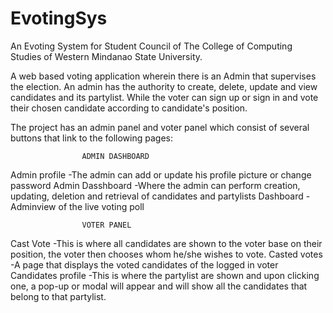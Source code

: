 # EvotingSys
An Evoting System for Student Council of The College of Computing Studies of Western Mindanao State University.

A web based voting application wherein there is an Admin that supervises the election. An admin has the authority to create, delete, update and view candidates and its partylist.
While the voter can sign up or sign in and vote their chosen candidate according to candidate's position.

The project has an admin panel and voter panel which consist of several buttons that link to the following pages:


                    ADMIN DASHBOARD
Admin profile
 -The admin can add or update his profile picture or change password
Admin Dasshboard
  -Where the admin can perform creation, updating, deletion and retrieval of candidates and partylists
Dashboard
  -Adminview of the live voting poll


                    VOTER PANEL
Cast Vote
  -This is where all candidates are shown to the voter base on their position, the voter then chooses whom he/she wishes to vote.
Casted votes
  -A page that displays the voted candidates of the logged in voter
Candidates profile
  -This is where the partylist are shown and upon clicking one, a pop-up or modal will appear and will show all the candidates that belong to that partylist.
  

